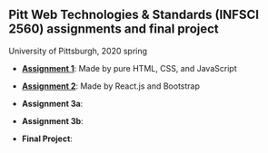 ## Pitt Web Technologies & Standards (INFSCI 2560) assignments and final project

University of Pittsburgh, 2020 spring

- [**Assignment 1**](https://github.com/elleech/web_pitt/tree/master/infsci2560_a1-asgmt1lottery): Made by pure HTML, CSS, and JavaScript

- [**Assignment 2**](https://github.com/elleech/web_pitt/tree/master/infsci2560_a2-ReactGoBoard): Made by React.js and Bootstrap

- **Assignment 3a**:

- **Assignment 3b**:

- **Final Project**:
